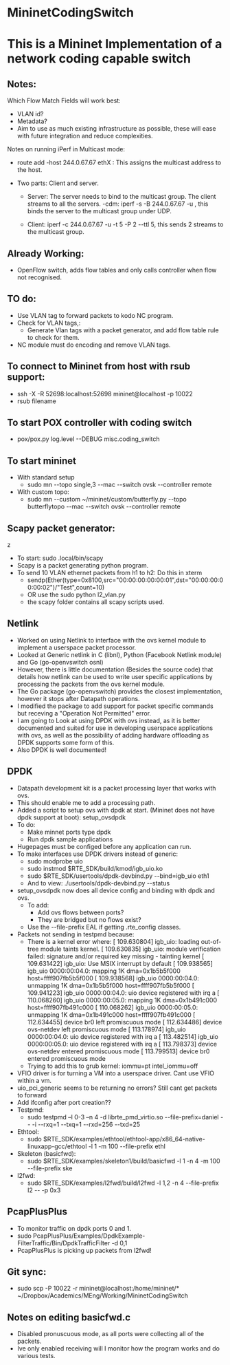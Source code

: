 # MininetCodingSwitch

# This is a Mininet Implementation of a network coding capable switch

## Notes:

Which Flow Match Fields will work best:
  * VLAN id?
  * Metadata?
  * Aim to use as much existing infrastructure as possible, these will ease with future integration and reduce complexities. 

Notes on running iPerf in Multicast mode:

* route add -host 244.0.67.67 ethX : This assigns the multicast address to the host. 

* Two parts: Client and server.
	* Server: The server needs to bind to the multicast group. The client streams to all the servers.
		-cdm: iperf -s -B 244.0.67.67 -u , this binds the server to the multicast group under UDP.

	* Client: iperf -c 244.0.67.67 -u -t 5 -P 2 --ttl 5, this sends 2 streams to the multicast group.


## Already Working:

* OpenFlow switch, adds flow tables and only calls controller when flow not recognised. 

## TO do:

* Use VLAN tag to forward packets to kodo NC program.
* Check for VLAN tags,:
	* Generate Vlan tags with a packet generator, and add flow table rule to check for them.
* NC module must do encoding and remove VLAN tags.

## To connect to Mininet from host with rsub support:

* ssh -X -R 52698:localhost:52698 mininet@localhost -p 10022
* rsub filename

## To start POX controller with coding switch

* pox/pox.py log.level --DEBUG misc.coding_switch

## To start mininet

* With standard setup
	* sudo mn --topo single,3 --mac --switch ovsk --controller remote
* With custom topo:
	* sudo mn --custom ~/mininet/custom/butterfly.py --topo butterflytopo --mac --switch ovsk --controller remote

## Scapy packet generator:
z
* To start: sudo .local/bin/scapy
* Scapy is a packet generating python program.
* To send 10 VLAN ethernet packets from h1 to h2: Do this in xterm
	* sendp(Ether(type=0x8100,src="00:00:00:00:00:01",dst="00:00:00:00:00:02")/"Test",count=10)
	* OR use the sudo python l2_vlan.py 
	* the scapy folder contains all scapy scripts used.

## Netlink

* Worked on using Netlink to interface with the ovs kernel module to implement a userspace packet processor. 
* Looked at Generic netlink in C (libnl), Python (Facebook Netlink module) and Go (go-openvswitch osnl)
* However, there is little documentation (Besides the source code) that details how netlink can be used to write user specific applications by processing the packets from the ovs kernel module. 
* The Go package (go-openvswitch) provides the closest implementation, however it stops after Datapath operations. 
* I modified the package to add support for packet specific commands but receving a "Operation Not Permitted" error.
* I am going to Look at using DPDK with ovs instead, as it is better documented and suited for use in developing userspace applications with ovs, as well as the possibility of adding hardware offloading as DPDK supports some form of this. 
* Also DPDK is well documented!

## DPDK

* Datapath development kit is a packet processing layer that works with ovs.
* This should enable me to add a processing path.
* Added a script to setup ovs with dpdk at start. (Mininet does not have dpdk support at boot): setup_ovsdpdk
* To do: 
	* Make minnet ports type dpdk 
	* Run dpdk sample applications
* Hugepages must be configed before any application can run.
* To make interfaces use DPDK drivers instead of generic:
	* sudo modprobe uio
	* sudo instmod $RTE_SDK/build/kmod/igb_uio.ko
	* sudo $RTE_SDK/usertools/dpdk-devbind.py --bind=igb_uio eth1
	* And to view: ./usertools/dpdk-devbind.py --status
* setup_ovsdpdk now does all device config and binding with dpdk and ovs.
	* To add: 
		* Add ovs flows between ports?
		* They are bridged but no flows exist?
	* Use the --file-prefix EAL if getting .rte_config classes.
* Packets not sending in testpmd because:
	* There is a kernel error where:
		[  109.630804] igb_uio: loading out-of-tree module taints kernel.
		[  109.630835] igb_uio: module verification failed: signature and/or required key missing - tainting kernel
		[  109.631422] igb_uio: Use MSIX interrupt by default
		[  109.938565] igb_uio 0000:00:04.0: mapping 1K dma=0x1b5b5f000 host=ffff907fb5b5f000
		[  109.938568] igb_uio 0000:00:04.0: unmapping 1K dma=0x1b5b5f000 host=ffff907fb5b5f000
		[  109.941223] igb_uio 0000:00:04.0: uio device registered with irq a
		[  110.068260] igb_uio 0000:00:05.0: mapping 1K dma=0x1b491c000 host=ffff907fb491c000
		[  110.068262] igb_uio 0000:00:05.0: unmapping 1K dma=0x1b491c000 host=ffff907fb491c000
		[  112.634455] device br0 left promiscuous mode
		[  112.634486] device ovs-netdev left promiscuous mode
		[  113.178974] igb_uio 0000:00:04.0: uio device registered with irq a
		[  113.482514] igb_uio 0000:00:05.0: uio device registered with irq a
		[  113.798373] device ovs-netdev entered promiscuous mode
		[  113.799513] device br0 entered promiscuous mode
	* Trying to add this to grub kernel: iommu=pt intel_iommu=off
* VFIO driver is for turning a VM into a userspace driver. Cant use VFIO within a vm. 
* uio_pci_generic seems to be returning no errors? Still cant get packets to forward
* Add ifconfig after port creation??
* Testpmd:
	* sudo testpmd –l 0-3 –n 4 -d librte_pmd_virtio.so --file-prefix=daniel -- -i --rxq=1 --txq=1 --rxd=256 --txd=25
* Ethtool:
	* sudo $RTE_SDK/examples/ethtool/ethtool-app/x86_64-native-linuxapp-gcc/ethtool -l 1 -m 100 --file-prefix ethl
* Skeleton (basicfwd):
	* sudo $RTE_SDK/examples/skeleton1/build/basicfwd -l 1 -n 4 -m 100 --file-prefix ske
* l2fwd:
	* sudo $RTE_SDK/examples/l2fwd/build/l2fwd -l 1,2 -n 4 --file-prefix l2  -- -p 0x3

## PcapPlusPlus

* To monitor traffic on dpdk ports 0 and 1.
* sudo PcapPlusPlus/Examples/DpdkExample-FilterTraffic/Bin/DpdkTrafficFilter -d 0,1
* PcapPlusPlus is picking up packets from l2fwd!

## Git sync:

* sudo scp -P 10022 -r mininet@localhost:/home/mininet/* ~/Dropbox/Academics/MEng/Working/MininetCodingSwitch

## Notes on editing basicfwd.c

* Disabled pronuscuous mode, as all ports were collecting all of the packets. 
* Ive only enabled receiving will I monitor how the program works and do various tests.